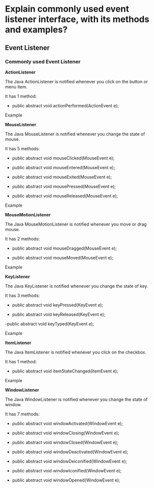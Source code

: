# Explain commonly used event listener interface, with its methods and examples?

## Event Listener

### Commonly used Event Listener

**ActionListener**

The Java ActionListener is notified whenever you click on the button or menu item.

It has 1 method:

- public abstract void actionPerformed(ActionEvent e);

Example

**MouseListener**

The Java MouseListener is notified whenever you change the state of mouse.

It has 5 methods:

- public abstract void mouseClicked(MouseEvent e);

- public abstract void mouseEntered(MouseEvent e);

- public abstract void mouseExited(MouseEvent e);

 - public abstract void mousePressed(MouseEvent e);

- public abstract void mouseReleased(MouseEvent e);

Example

**MouseMotionListener**

The Java MouseMotionListener is notified whenever you move or drag mouse.

It has 2 methods:

- public abstract void mouseDragged(MouseEvent e);

- public abstract void mouseMoved(MouseEvent e);

Example

**KeyListener**

The Java KeyListener is notified whenever you change the state of key.

It has 3 methods:

- public abstract void keyPressed(KeyEvent e);

- public abstract void keyReleased(KeyEvent e);

 -public abstract void keyTyped(KeyEvent e);

Example

**ItemListener**

The Java ItemListener is notified whenever you click on the checkbox.

It has 1 method:

- public abstract void itemStateChanged(ItemEvent e);

Example

**WindowListener**

The Java WindowListener is notified whenever you change the state of window.

It has 7 methods:

- public abstract void windowActivated(WindowEvent e);

- public abstract void windowClosing(WindowEvent e);

 - public abstract void windowClosed(WindowEvent e);

 - public abstract void windowDeactivated(WindowEvent e);

- public abstract void windowDeiconified(WindowEvent e);

 - public abstract void windowIconified(WindowEvent e);

- public abstract void windowOpened(WindowEvent e);
